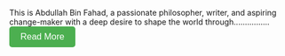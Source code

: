 This is Abdullah Bin Fahad, a passionate philosopher, writer, and aspiring change-maker with a deep desire to shape the world through................
<a href="https://abdullahbinfahad.com/about-me/" target="_blank">
    <button style="background-color: #4CAF50; color: white; padding: 10px 20px; font-size: 16px; border: none; border-radius: 5px; cursor: pointer;">
        Read More
    </button>
</a>

<!---
abdullahbinfahad/abdullahbinfahad is a ✨ special ✨ repository because its `README.md` (this file) appears on your GitHub profile.
You can click the Preview link to take a look at your changes.
--->
